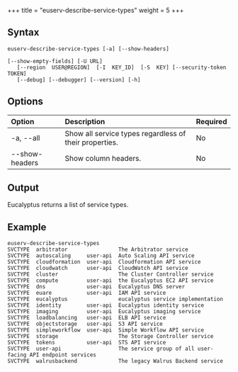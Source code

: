 +++
title = "euserv-describe-service-types"
weight = 5
+++


## Syntax

    euserv-describe-service-types [-a] [--show-headers]
    
    [--show-empty-fields] [-U URL]
       [--region  USER@REGION]  [-I  KEY_ID]  [-S  KEY] [--security-token TOKEN]
       [--debug] [--debugger] [--version] [-h]


## Options

| Option | Description | Required | 
|  :---- |  :---- |  :---- | 
| -a, --all | Show all service types regardless of their properties. | No | 
| --show-headers | Show column headers. | No | 


## Output
Eucalyptus returns a list of service types. 


## Example

    euserv-describe-service-types 
    SVCTYPE  arbitrator                The Arbitrator service                                      
    SVCTYPE  autoscaling     user-api  Auto Scaling API service                                    
    SVCTYPE  cloudformation  user-api  Cloudformation API service                                  
    SVCTYPE  cloudwatch      user-api  CloudWatch API service                                      
    SVCTYPE  cluster                   The Cluster Controller service                              
    SVCTYPE  compute         user-api  the Eucalyptus EC2 API service                              
    SVCTYPE  dns             user-api  Eucalyptus DNS server                                       
    SVCTYPE  euare           user-api  IAM API service                                             
    SVCTYPE  eucalyptus                eucalyptus service implementation                           
    SVCTYPE  identity        user-api  Eucalyptus identity service                                 
    SVCTYPE  imaging         user-api  Eucalyptus imaging service                                  
    SVCTYPE  loadbalancing   user-api  ELB API service                                             
    SVCTYPE  objectstorage   user-api  S3 API service                                              
    SVCTYPE  simpleworkflow  user-api  Simple Workflow API service                                 
    SVCTYPE  storage                   The Storage Controller service                              
    SVCTYPE  tokens          user-api  STS API service                                             
    SVCTYPE  user-api                  The service group of all user-facing API endpoint services  
    SVCTYPE  walrusbackend             The legacy Walrus Backend service



